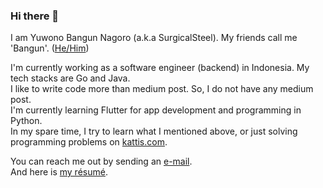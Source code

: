 ### Hi there 👋
I am Yuwono Bangun Nagoro (a.k.a SurgicalSteel). My friends call me 'Bangun'. ([He/Him](https://www.mypronouns.org/he-him))  

I'm currently working as a software engineer (backend) in Indonesia. My tech stacks are Go and Java.  
I like to write code more than medium post. So, I do not have any medium post.  
I'm currently learning Flutter for app development and programming in Python.  
In my spare time, I try to learn what I mentioned above, or just solving programming problems on [kattis.com](https://open.kattis.com/).  

You can reach me out by sending an [e-mail](mailto:bangunnagoro@gmail.com).  
And here is [my résumé](https://github.com/SurgicalSteel/SurgicalSteel/blob/main/Resume%20Yuwono%20Bangun%20Nagoro%20September%202021.pdf).
